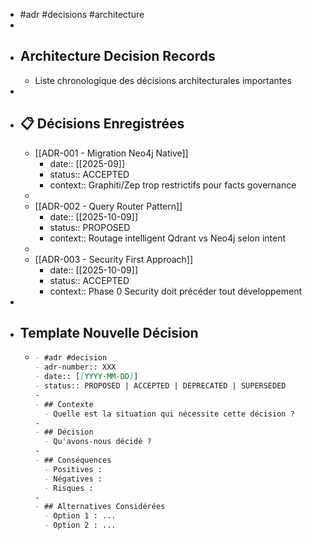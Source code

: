 - #adr #decisions #architecture
-
- ## Architecture Decision Records
	- Liste chronologique des décisions architecturales importantes
-
- ## 📋 Décisions Enregistrées
	- [[ADR-001 - Migration Neo4j Native]]
		- date:: [[2025-09]]
		- status:: ACCEPTED
		- context:: Graphiti/Zep trop restrictifs pour facts governance
	-
	- [[ADR-002 - Query Router Pattern]]
		- date:: [[2025-10-09]]
		- status:: PROPOSED
		- context:: Routage intelligent Qdrant vs Neo4j selon intent
	-
	- [[ADR-003 - Security First Approach]]
		- date:: [[2025-10-09]]
		- status:: ACCEPTED
		- context:: Phase 0 Security doit précéder tout développement
-
- ## Template Nouvelle Décision
	- ```markdown
	  - #adr #decision
	  - adr-number:: XXX
	  - date:: [[YYYY-MM-DD]]
	  - status:: PROPOSED | ACCEPTED | DEPRECATED | SUPERSEDED
	  -
	  - ## Contexte
	  	- Quelle est la situation qui nécessite cette décision ?
	  -
	  - ## Décision
	  	- Qu'avons-nous décidé ?
	  -
	  - ## Conséquences
	  	- Positives :
	  	- Négatives :
	  	- Risques :
	  -
	  - ## Alternatives Considérées
	  	- Option 1 : ...
	  	- Option 2 : ...
	  ```
